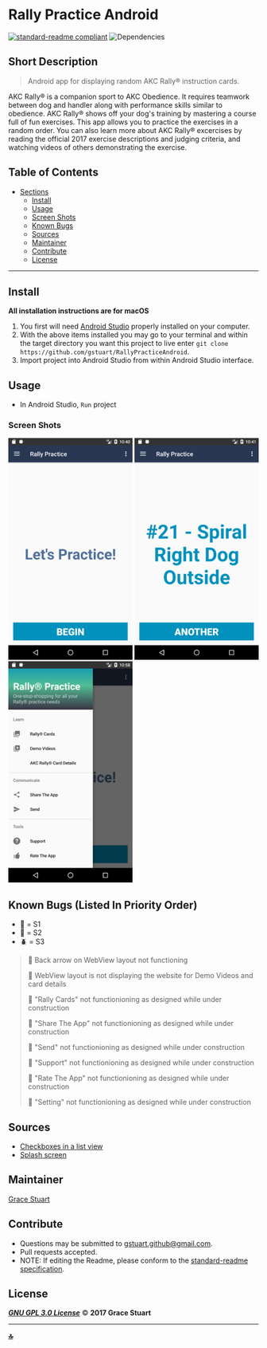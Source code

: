 # Rally Practice Android
 [![standard-readme compliant](https://img.shields.io/badge/readme%20style-standard-brightgreen.svg)](https://github.com/RichardLitt/standard-readme)
![Dependencies](https://img.shields.io/badge/dependencies-up%20to%20date-brightgreen.svg)

## Short Description
> Android app for displaying random AKC Rally® instruction cards.

AKC Rally®  is a companion sport to AKC Obedience. It requires teamwork between dog and handler along with performance skills similar to obedience. AKC Rally® shows off your dog's training by mastering a course full of fun exercises. This app allows you to practice the exercises in a random order. You can also learn more about AKC Rally® excercises by reading the official 2017 exercise descriptions and judging criteria, and watching videos of others demonstrating the exercise.

## Table of Contents
- [Sections](#sections)
    - [Install](#install)
    - [Usage](#usage)
    - [Screen Shots](#Screen-Shots)
    - [Known Bugs](#known-bugs)
    - [Sources](#sources)
    - [Maintainer](#maintainer)
    - [Contribute](#contribute)
    - [License](#license)
    

***

## Install
**All installation instructions are for macOS**

1. You first will need [Android Studio](https://developer.android.com/studio/install.html) properly installed on your computer.
2. With the above items installed you may go to your terminal and within the target directory you want this project to live enter `git clone https://github.com/gstuart/RallyPracticeAndroid`.
3. Import project into Android Studio from within Android Studio interface.


## Usage
*  In Android Studio, `Run` project

### Screen Shots
 <img src="/app/src/main/res/drawable/screenshots/welcome.png" alt="Welcome" width="250"> <img src="/app/src/main/res/drawable/screenshots/command_example.png" alt="Command Example" width="250"> <img src="/app/src/main/res/drawable/screenshots/navigation.png" alt="Available navigation" width="250"> 

## Known Bugs (Listed In Priority Order)
* :bug: = S1
* :ant: = S2
* :beetle: = S3

> :bug: Back arrow on WebView layout not functioning
>
> :ant: WebView layout is not displaying the website for Demo Videos and card details
> 
> :ant: "Rally Cards" not functionioning as designed while under construction
>
> :ant: "Share The App" not functionioning as designed while under construction
> 
> :ant: "Send" not functionioning as designed while under construction
> 
> :ant: "Support" not functionioning as designed while under construction
> 
> :ant: "Rate The App" not functionioning as designed while under construction
> 
> :ant: "Setting" not functionioning as designed while under construction



## Sources
* [Checkboxes in a list view](http://www.android-examples.com/create-listview-with-multiple-checkbox-in-android/)
* [Splash screen](https://www.bignerdranch.com/blog/splash-screens-the-right-way/)

## Maintainer
[Grace Stuart](href="https://github.com/gstuart")


## Contribute
* Questions may be submitted to gstuart.github@gmail.com.
* Pull requests accepted.
* NOTE: If editing the Readme, please conform to the [standard-readme specification](https://github.com/RichardLitt/standard-readme/blob/master/spec.md).


## License
**_[GNU GPL 3.0 License](/LICENSE.md)_** :copyright: **2017 Grace Stuart**


***

**[:top:](#rally_practice_android)**